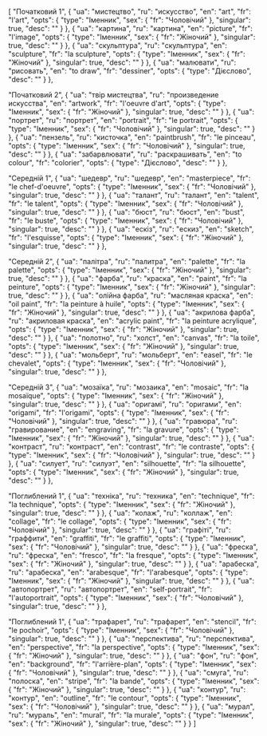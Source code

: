 [
  "Початковий 1",
  {
    "ua": "мистецтво",
    "ru": "искусство",
    "en": "art",
    "fr": "l'art",
    "opts": {
      "type": "Іменник",
      "sex": {
        "fr": "Чоловічий"
      },
      "singular": true,
      "desc": ""
    }
  },
  {
    "ua": "картина",
    "ru": "картина",
    "en": "picture",
    "fr": "l'image",
    "opts": {
      "type": "Іменник",
      "sex": {
        "fr": "Жіночий"
      },
      "singular": true,
      "desc": ""
    }
  },
  {
    "ua": "скульптура",
    "ru": "скульптура",
    "en": "sculpture",
    "fr": "la sculpture",
    "opts": {
      "type": "Іменник",
      "sex": {
        "fr": "Жіночий"
      },
      "singular": true,
      "desc": ""
    }
  },
  {
    "ua": "малювати",
    "ru": "рисовать",
    "en": "to draw",
    "fr": "dessiner",
    "opts": {
      "type": "Дієслово",
      "desc": ""
    }
  },


  
  "Початковий 2",
  {
    "ua": "твір мистецтва",
    "ru": "произведение искусства",
    "en": "artwork",
    "fr": "l'oeuvre d'art",
    "opts": {
      "type": "Іменник",
      "sex": {
        "fr": "Жіночий"
      },
      "singular": true,
      "desc": ""
    }
  },
  {
    "ua": "портрет",
    "ru": "портрет",
    "en": "portrait",
    "fr": "le portrait",
    "opts": {
      "type": "Іменник",
      "sex": {
        "fr": "Чоловічий"
      },
      "singular": true,
      "desc": ""
    }
  },
  {
    "ua": "пензель",
    "ru": "кисточка",
    "en": "paintbrush",
    "fr": "le pinceau",
    "opts": {
      "type": "Іменник",
      "sex": {
        "fr": "Чоловічий"
      },
      "singular": true,
      "desc": ""
    }
  },
  {
    "ua": "забарвлювати",
    "ru": "раскрашивать",
    "en": "to colour",
    "fr": "colorier",
    "opts": {
      "type": "Дієслово",
      "desc": ""
    }
  },



  "Середній 1",
  {
    "ua": "шедевр",
    "ru": "шедевр",
    "en": "masterpiece",
    "fr": "le chef-d'oeuvre",
    "opts": {
      "type": "Іменник",
      "sex": {
        "fr": "Чоловічий"
      },
      "singular": true,
      "desc": ""
    }
  },
  {
    "ua": "талант",
    "ru": "талант",
    "en": "talent",
    "fr": "le talent",
    "opts": {
      "type": "Іменник",
      "sex": {
        "fr": "Чоловічий"
      },
      "singular": true,
      "desc": ""
    }
  },
  {
    "ua": "бюст",
    "ru": "бюст",
    "en": "bust",
    "fr": "le buste",
    "opts": {
      "type": "Іменник",
      "sex": {
        "fr": "Чоловічий"
      },
      "singular": true,
      "desc": ""
    }
  },
  {
    "ua": "ескіз",
    "ru": "ескиз",
    "en": "sketch",
    "fr": "l'esquisse",
    "opts": {
      "type": "Іменник",
      "sex": {
        "fr": "Жіночий"
      },
      "singular": true,
      "desc": ""
    }
  },



  "Середній 2",
  {
    "ua": "палітра",
    "ru": "палитра",
    "en": "palette",
    "fr": "la palette",
    "opts": {
      "type": "Іменник",
      "sex": {
        "fr": "Жіночий"
      },
      "singular": true,
      "desc": ""
    }
  },
  {
    "ua": "фарба",
    "ru": "краска",
    "en": "paint",
    "fr": "la peinture",
    "opts": {
      "type": "Іменник",
      "sex": {
        "fr": "Жіночий"
      },
      "singular": true,
      "desc": ""
    }
  },
  {
    "ua": "олійна фарба",
    "ru": "масляная краска",
    "en": "oil paint",
    "fr": "la peinture à huile",
    "opts": {
      "type": "Іменник",
      "sex": {
        "fr": "Жіночий"
      },
      "singular": true,
      "desc": ""
    }
  },
  {
    "ua": "акрилова фарба",
    "ru": "акриловая краска",
    "en": "acrylic paint",
    "fr": "la peinture acrylique",
    "opts": {
      "type": "Іменник",
      "sex": {
        "fr": "Жіночий"
      },
      "singular": true,
      "desc": ""
    }
  },
  {
    "ua": "полотно",
    "ru": "холст",
    "en": "canvas",
    "fr": "la toile",
    "opts": {
      "type": "Іменник",
      "sex": {
        "fr": "Жіночий"
      },
      "singular": true,
      "desc": ""
    }
  },
  {
    "ua": "мольберт",
    "ru": "мольберт",
    "en": "easel",
    "fr": "le chevalet",
    "opts": {
      "type": "Іменник",
      "sex": {
        "fr": "Чоловічий"
      },
      "singular": true,
      "desc": ""
    }
  },



  "Середній 3",
  {
    "ua": "мозаїка",
    "ru": "мозаика",
    "en": "mosaic",
    "fr": "la mosaïque",
    "opts": {
      "type": "Іменник",
      "sex": {
        "fr": "Жіночий"
      },
      "singular": true,
      "desc": ""
    }
  },
  {
    "ua": "оригамі",
    "ru": "оригами",
    "en": "origami",
    "fr": "l'origami",
    "opts": {
      "type": "Іменник",
      "sex": {
        "fr": "Чоловічий"
      },
      "singular": true,
      "desc": ""
    }
  },
  {
    "ua": "гравюра",
    "ru": "гравирование",
    "en": "engraving",
    "fr": "la gravure",
    "opts": {
      "type": "Іменник",
      "sex": {
        "fr": "Жіночий"
      },
      "singular": true,
      "desc": ""
    }
  },
  {
    "ua": "контраст",
    "ru": "контраст",
    "en": "contrast",
    "fr": "le contraste",
    "opts": {
      "type": "Іменник",
      "sex": {
        "fr": "Чоловічий"
      },
      "singular": true,
      "desc": ""
    }
  },
  {
    "ua": "силует",
    "ru": "силуэт",
    "en": "silhouette",
    "fr": "la silhouette",
    "opts": {
      "type": "Іменник",
      "sex": {
        "fr": "Жіночий"
      },
      "singular": true,
      "desc": ""
    }
  },



  "Поглиблений 1",
  {
    "ua": "техніка",
    "ru": "техника",
    "en": "technique",
    "fr": "la technique",
    "opts": {
      "type": "Іменник",
      "sex": {
        "fr": "Жіночий"
      },
      "singular": true,
      "desc": ""
    }
  },
  {
    "ua": "колаж",
    "ru": "коллаж",
    "en": "collage",
    "fr": "le collage",
    "opts": {
      "type": "Іменник",
      "sex": {
        "fr": "Чоловічий"
      },
      "singular": true,
      "desc": ""
    }
  },
  {
    "ua": "графіті",
    "ru": "граффити",
    "en": "graffiti",
    "fr": "le graffiti",
    "opts": {
      "type": "Іменник",
      "sex": {
        "fr": "Чоловічий"
      },
      "singular": true,
      "desc": ""
    }
  },
  {
    "ua": "фреска",
    "ru": "фреска",
    "en": "fresco",
    "fr": "la fresque",
    "opts": {
      "type": "Іменник",
      "sex": {
        "fr": "Жіночий"
      },
      "singular": true,
      "desc": ""
    }
  },
  {
    "ua": "арабеска",
    "ru": "арабеска",
    "en": "arabesque",
    "fr": "l'arabesque",
    "opts": {
      "type": "Іменник",
      "sex": {
        "fr": "Жіночий"
      },
      "singular": true,
      "desc": ""
    }
  },
  {
    "ua": "автопортрет",
    "ru": "автопортрет",
    "en": "self-portrait",
    "fr": "l'autoportrait",
    "opts": {
      "type": "Іменник",
      "sex": {
        "fr": "Чоловічий"
      },
      "singular": true,
      "desc": ""
    }
  },



  "Поглиблений 1",
  {
    "ua": "трафарет",
    "ru": "трафарет",
    "en": "stencil",
    "fr": "le pochoir",
    "opts": {
      "type": "Іменник",
      "sex": {
        "fr": "Чоловічий"
      },
      "singular": true,
      "desc": ""
    }
  },
  {
    "ua": "перспектива",
    "ru": "перспектива",
    "en": "perspective",
    "fr": "la perspective",
    "opts": {
      "type": "Іменник",
      "sex": {
        "fr": "Жіночий"
      },
      "singular": true,
      "desc": ""
    }
  },
  {
    "ua": "фон",
    "ru": "фон",
    "en": "background",
    "fr": "l'arrière-plan",
    "opts": {
      "type": "Іменник",
      "sex": {
        "fr": "Чоловічий"
      },
      "singular": true,
      "desc": ""
    }
  },
  {
    "ua": "смуга",
    "ru": "полоска",
    "en": "stripe",
    "fr": "la bande",
    "opts": {
      "type": "Іменник",
      "sex": {
        "fr": "Жіночий"
      },
      "singular": true,
      "desc": ""
    }
  },
  {
    "ua": "контур",
    "ru": "контур",
    "en": "outline",
    "fr": "le contour",
    "opts": {
      "type": "Іменник",
      "sex": {
        "fr": "Чоловічий"
      },
      "singular": true,
      "desc": ""
    }
  },
  {
    "ua": "мурал",
    "ru": "мураль",
    "en": "mural",
    "fr": "la murale",
    "opts": {
      "type": "Іменник",
      "sex": {
        "fr": "Жіночий"
      },
      "singular": true,
      "desc": ""
    }
  }
]
